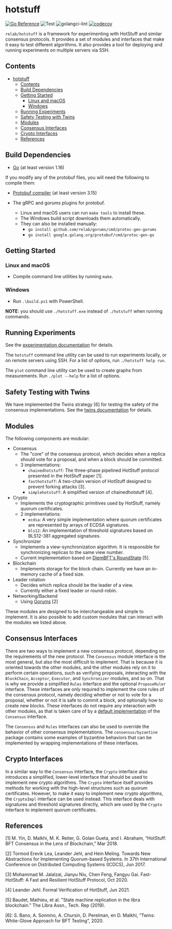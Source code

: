 # hotstuff

[![Go Reference](https://pkg.go.dev/badge/github.com/relab/consensus.svg)](https://pkg.go.dev/github.com/relab/hotstuff)
![Test](https://github.com/relab/hotstuff/workflows/Test/badge.svg)
![golangci-lint](https://github.com/relab/hotstuff/workflows/golangci-lint/badge.svg)
[![codecov](https://codecov.io/gh/relab/hotstuff/branch/master/graph/badge.svg?token=IYZ7WD6ZAH)](https://codecov.io/gh/relab/hotstuff)

`relab/hotstuff` is a framework for experimenting with HotStuff and similar consensus protocols.
It provides a set of modules and interfaces that make it easy to test different algorithms.
It also provides a tool for deploying and running experiments on multiple servers via SSH.

## Contents

- [hotstuff](#hotstuff)
  - [Contents](#contents)
  - [Build Dependencies](#build-dependencies)
  - [Getting Started](#getting-started)
    - [Linux and macOS](#linux-and-macos)
    - [Windows](#windows)
  - [Running Experiments](#running-experiments)
  - [Safety Testing with Twins](#safety-testing-with-twins)
  - [Modules](#modules)
  - [Consensus Interfaces](#consensus-interfaces)
  - [Crypto Interfaces](#crypto-interfaces)
  - [References](#references)

## Build Dependencies

- [Go](https://go.dev) (at least version 1.16)

If you modify any of the protobuf files, you will need the following to compile them:

- [Protobuf compiler](https://github.com/protocolbuffers/protobuf) (at least version 3.15)

- The gRPC and gorums plugins for protobuf.
  - Linux and macOS users can run `make tools` to install these.
  - The Windows build script downloads them automatically.
  - They can also be installed manually:
    - `go install github.com/relab/gorums/cmd/protoc-gen-gorums`
    - `go install google.golang.org/protobuf/cmd/protoc-gen-go`

## Getting Started

### Linux and macOS

- Compile command line utilities by running `make`.

### Windows

- Run `.\build.ps1` with PowerShell.

**NOTE**: you should use `./hotstuff.exe` instead of `./hotstuff` when running commands.

## Running Experiments

See the [experimentation documentation](docs/experimentation.md) for details.

The `hotstuff` command line utility can be used to run experiments locally, or on remote servers using SSH.
For a list of options, run `./hotstuff help run`.

The `plot` command line utility can be used to create graphs from measurements.
Run `./plot --help` for a list of options.

## Safety Testing with Twins

We have implemented the Twins strategy [6] for testing the safety of the consensus implementations.
See the [twins documentation](docs/twins.md) for details.

## Modules

The following components are modular:

- Consensus
  - The "core" of the consensus protocol, which decides when a replica should vote for a proposal,
    and when a block should be committed.
  - 3 implementations:
    - `chainedhotstuff`: The three-phase pipelined HotStuff protocol presented in the HotStuff paper [1].
    - `fasthotstuff`: A two-chain version of HotStuff designed to prevent forking attacks [3].
    - `simplehotstuff`: A simplified version of chainedhotstuff [4].
- Crypto
  - Implements the cryptographic primitives used by HotStuff, namely quorum certificates.
  - 2 implementations:
    - `ecdsa`: A very simple implementation where quorum certificates are represented by arrays of ECDSA signatures.
    - `bls12`: An implementation of threshold signatures based on BLS12-381 aggregated signatures.
- Synchronizer
  - Implements a view-synchronization algorithm. It is responsible for synchronizing replicas to the same view number.
  - Current implementation based on [DiemBFT's RoundState](https://github.com/diem/diem/tree/main/consensus/src/liveness) [5].
- Blockchain
  - Implements storage for the block chain. Currently we have an in-memory cache of a fixed size.
- Leader rotation
  - Decides which replica should be the leader of a view.
  - Currently either a fixed leader or round-robin.
- Networking/Backend
  - Using [Gorums](https://github.com/relab/gorums) [2]

These modules are designed to be interchangeable and simple to implement.
It is also possible to add custom modules that can interact with the modules we listed above.

## Consensus Interfaces

There are two ways to implement a new consensus protocol, depending on the requirements of the new protocol.
The `Consensus` module interface is the most general, but also the most difficult to implement.
That is because it is oriented towards the other modules, and the other modules rely on it to perform certain operations,
such as verifying proposals, interacting with the `BlockChain`, `Acceptor`, `Executor`, and `Synchronizer` modules,
and so on. That is why we provide a simplified `Rules` interface and the optional `ProposeRuler` interface.
These interfaces are only required to implement the core rules of the consensus protocol, namely deciding whether or not
to vote for a proposal, whether or not it is safe to commit a block, and optionally how to create new blocks.
These interfaces do not require any interaction with other modules, as that is taken care of by a
[default implementation](consensus/consensus.go) of the `Consensus` interface.

The `Consensus` and `Rules` interfaces can also be used to override the behavior of other consensus implementations.
The `consensus/byzantine` package contains some examples of byzantine behaviors that can be implemented by wrapping
implementations of these interfaces.

## Crypto Interfaces

In a similar way to the `Consensus` interface, the `Crypto` interface also introduces a simplified, lower-level interface
that should be used to implement new crypto algorithms.
The `Crypto` interface itself provides methods for working with the high-level structures such as quorum certificates.
However, to make it easy to implement new crypto algorithms, the `CryptoImpl` interface can be used instead.
This interface deals with signatures and threshold signatures directly, which are used by the `Crypto` interface
to implement quorum certificates.

## References

[1] M. Yin, D. Malkhi, M. K. Reiter, G. Golan Gueta, and I. Abraham, “HotStuff: BFT Consensus in the Lens of Blockchain,” Mar 2018.

[2] Tormod Erevik Lea, Leander Jehl, and Hein Meling. Towards New Abstractions for Implementing Quorum-based Systems. In 37th International Conference on Distributed Computing Systems (ICDCS), Jun 2017.

[3] Mohammad M. Jalalzai, Jianyu Niu, Chen Feng, Fangyu Gai. Fast-HotStuff: A Fast and Resilient HotStuff Protocol, Oct 2020.

[4] Leander Jehl. Formal Verification of HotStuff, Jun 2021.

[5] Baudet, Mathieu, et al. "State machine replication in the libra blockchain." The Libra Assn., Tech. Rep (2019).

[6]: S. Bano, A. Sonnino, A. Chursin, D. Perelman, en D. Malkhi, “Twins: White-Glove Approach for BFT Testing”, 2020.
